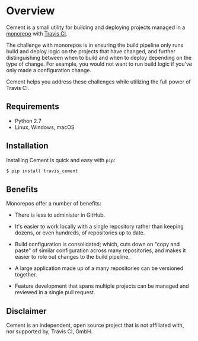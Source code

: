 # Overview

Cement is a small utility for building and deploying projects managed in a [monorepo](https://cacm.acm.org/magazines/2016/7/204032-why-google-stores-billions-of-lines-of-code-in-a-single-repository/fulltext) with [Travis CI](https://travis-ci.com/).

The challenge with monorepos is in ensuring the build pipeline only runs build and deploy logic on the projects that have changed, and further distinguishing between when to build and when to deploy depending on the type of change.  For example, you would not want to run build logic if you've only made a configuration change.

Cement helps you address these challenges while utilizing the full power of Travis CI.

## Requirements

* Python 2.7
* Linux, Windows, macOS

## Installation

Installing Cement is quick and easy with `pip`:

```sh
$ pip install travis_cement
```

## Benefits

Monorepos offer a number of benefits:

* There is less to administer in GitHub.

* It's easier to work locally with a single repository rather than keeping dozens, or even hundreds, of repositories up to date.

* Build configuration is consolidated; which, cuts down on "copy and paste" of similar configuration across many repositories, and makes it easier to role out changes to the build pipeline.

* A large application made up of a many repositories can be versioned together.

* Feature development that spans multiple projects can be managed and reviewed in a single pull request.

## Disclaimer

Cement is an independent, open source project that is not affiliated with, nor supported by, Travis CI, GmbH.
